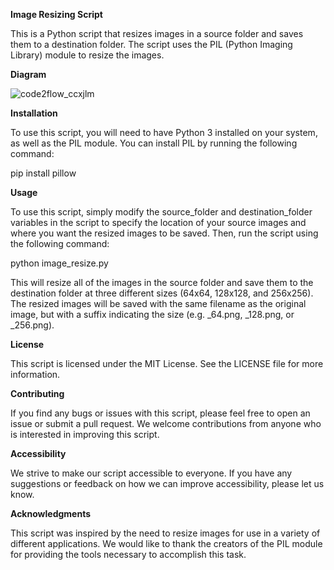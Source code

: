 ﻿**Image Resizing Script**

This is a Python script that resizes images in a source folder and saves them to a destination folder. The script uses the PIL (Python Imaging Library) module to resize the images.

**Diagram**

![code2flow_ccxjlm](https://github.com/NotJeket/Resize-Image/assets/37781149/57cad7ce-ade6-4c30-8076-204640cd51f7)


**Installation**

To use this script, you will need to have Python 3 installed on your system, as well as the PIL module. You can install PIL by running the following command:

pip install pillow

**Usage**

To use this script, simply modify the source\_folder and destination\_folder variables in the script to specify the location of your source images and where you want the resized images to be saved. Then, run the script using the following command:

python image\_resize.py

This will resize all of the images in the source folder and save them to the destination folder at three different sizes (64x64, 128x128, and 256x256). The resized images will be saved with the same filename as the original image, but with a suffix indicating the size (e.g. \_64.png, \_128.png, or \_256.png).


**License**

This script is licensed under the MIT License. See the LICENSE file for more information.

**Contributing**

If you find any bugs or issues with this script, please feel free to open an issue or submit a pull request. We welcome contributions from anyone who is interested in improving this script.

**Accessibility**

We strive to make our script accessible to everyone. If you have any suggestions or feedback on how we can improve accessibility, please let us know.

**Acknowledgments**

This script was inspired by the need to resize images for use in a variety of different applications. We would like to thank the creators of the PIL module for providing the tools necessary to accomplish this task.
